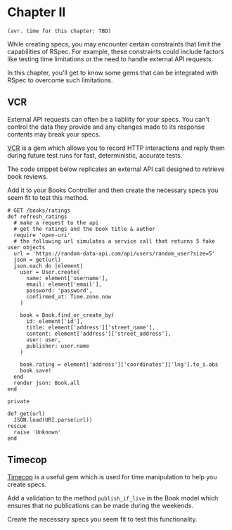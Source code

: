 # Chapter II
`(avr. time for this chapter: TBD)`

While creating specs, you may encounter certain constraints that limit the capabilities of RSpec. For example, these constraints could include factors like testing time limitations or the need to handle external API requests.

In this chapter, you'll get to know some gems that can be integrated with RSpec to overcome such limitations.

## VCR

External API requests can often be a liability for your specs. You can't control the data they provide and any changes made to its response contents may break your specs.

[VCR](https://github.com/vcr/vcr) is a gem which allows you to record HTTP interactions and reply them during future test runs for fast, deterministic, accurate tests.

The code snippet below replicates an external API call designed to retrieve book reviews. 

Add it to your Books Controller and then create the necessary specs you seem fit to test this method.

```
# GET /books/ratings
def refresh_ratings
  # make a request to the api
  # get the ratings and the book title & author
  require 'open-uri'
  # the following url simulates a service call that returns 5 fake user objects
  url = 'https://random-data-api.com/api/users/random_user?size=5'
  json = get(url)
  json.each do |element|
    user = User.create(
      name: element['username'],
      email: element['email'],
      password: 'password',
      confirmed_at: Time.zone.now
    )

    book = Book.find_or_create_by(
      id: element['id'],
      title: element['address']['street_name'],
      content: element['address']['street_address'],
      user: user,
      publisher: user.name
    )

    book.rating = element['address']['coordinates']['lng'].to_i.abs
    book.save!
  end
  render json: Book.all
end

private

def get(url)
  JSON.load(URI.parse(url))
rescue
  raise 'Unknown'
end
```

## Timecop

[Timecop](https://github.com/travisjeffery/timecop) is a useful gem which is used for time manipulation to help you create specs.

Add a validation to the method `publish_if_live` in the Book model which ensures that no publications can be made during the weekends.

Create the necessary specs you seem fit to test this functionality.